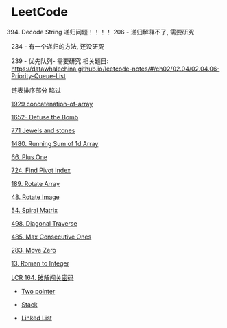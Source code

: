 # LeetCode
394. Decode String 递归问题！！！！
206 - 递归解释不了, 需要研究

234 - 有一个递归的方法, 还没研究

239 - 优先队列- 需要研究 相关题目: https://datawhalechina.github.io/leetcode-notes/#/ch02/02.04/02.04.06-Priority-Queue-List


链表排序部分 略过

[1929 concatenation-of-array](LeetCode%201421da7520e380939271c4f13ff25f77/1929%20concatenation-of-array%201421da7520e380bdb103dc74f10c4079.md)

[1652- Defuse the Bomb](LeetCode%201421da7520e380939271c4f13ff25f77/1652-%20Defuse%20the%20Bomb%201421da7520e3801c801cd955b1d45482.md)

[771 Jewels and stones](LeetCode%201421da7520e380939271c4f13ff25f77/771%20Jewels%20and%20stones%201431da7520e3801f9720e75b6be79de5.md)

[1480. Running Sum of 1d Array](LeetCode%201421da7520e380939271c4f13ff25f77/1480%20Running%20Sum%20of%201d%20Array%201431da7520e380119f69f73a834e6fe1.md)

[66. Plus One](LeetCode%201421da7520e380939271c4f13ff25f77/66%20Plus%20One%201451da7520e38018a307c8041ba180b2.md)

[724. Find Pivot Index](LeetCode%201421da7520e380939271c4f13ff25f77/724%20Find%20Pivot%20Index%201451da7520e3809cb166f3aeb4df6767.md)

[189. Rotate Array](LeetCode%201421da7520e380939271c4f13ff25f77/189%20Rotate%20Array%201451da7520e380f09eb7c6daf4fd8a71.md)

[48. Rotate Image](LeetCode%201421da7520e380939271c4f13ff25f77/@%2048%20Rotate%20Image%201461da7520e38054b4fedd63ea33c47a.md)

[54. Spiral Matrix](LeetCode%201421da7520e380939271c4f13ff25f77/54%20Spiral%20Matrix%201471da7520e380e98bd6e89d2f902b35.md)

[498. Diagonal Traverse](LeetCode%201421da7520e380939271c4f13ff25f77/498%20Diagonal%20Traverse%2014b1da7520e38056bd45e1d99f34b076.md)

[485. Max Consecutive Ones](LeetCode%201421da7520e380939271c4f13ff25f77/485%20Max%20Consecutive%20Ones%2014b1da7520e3800bb330e4c36c56e427.md)

[283. Move Zero](LeetCode%201421da7520e380939271c4f13ff25f77/283%20Move%20Zero%201641da7520e380bca5c8dc733b6a2ef7.md)

[13. Roman to Integer](LeetCode%201421da7520e380939271c4f13ff25f77/13%20Roman%20to%20Integer%201831da7520e380e899dffc07170ab8c6.md)

[LCR 164. 破解闯关密码](LeetCode%201421da7520e380939271c4f13ff25f77/LCR%20164%20%E7%A0%B4%E8%A7%A3%E9%97%AF%E5%85%B3%E5%AF%86%E7%A0%81%201831da7520e380f084f8c63d7c32dcc9.md)

- [Two pointer](LeetCode%201421da7520e380939271c4f13ff25f77/Two%20pointer%201901da7520e380b3b8e2c56b65a24e4d.md)

- [Stack](LeetCode%201421da7520e380939271c4f13ff25f77/Stack%201961da7520e38020bb76f3b7a095ae85.md)

- [Linked List](LeetCode%201421da7520e380939271c4f13ff25f77/Linked%20List%2019a1da7520e3806f99d3f5033aed26cb.md)
